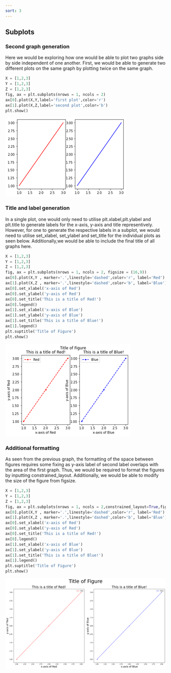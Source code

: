```yaml
---
sort: 3
---
```

## Subplots
### Second graph generation
Here we would be exploring how one would be able to plot two graphs side by side independent of one another.
First, we would be able to generate two different plots on the same graph by plotting twice on the same graph.


```python
X = [1,2,3]
Y = [1,2,3]
Z = [1,2,3]
fig, ax = plt.subplots(nrows = 1, ncols = 2)
ax[0].plot(X,Y,label='first plot',color='r')
ax[1].plot(X,Z,label='second plot',color='b')
plt.show()
```
![WorkshopImage 8](https://raw.githubusercontent.com/darren1998s/darren1998s.github.io/main/assets/images/tfi/basics%20plt/workshop8.png)

### Title and label generation  
In a single plot, one would only need to utilise plt.xlabel,plt.ylabel and plt.title to generate labels for the x-axis, y-axis and title representively. However, for one to generate the respective labels in a subplot, we would need to utilise set_xlabel, set_ylabel and set_title for the individual plots as seen below. Additionally,we would be able to include the final title of all graphs here.

```python
X = [1,2,3]
Y = [1,2,3]
Z = [1,2,3]
fig, ax = plt.subplots(nrows = 1, ncols = 2, figsize = (16,9))
ax[0].plot(X,Y , marker='.',linestyle='dashed',color='r', label='Red')
ax[1].plot(X,Z , marker='.',linestyle='dashed',color='b', label='Blue')
ax[0].set_xlabel('x-axis of Red')
ax[0].set_ylabel('y-axis of Red')
ax[0].set_title('This is a title of Red!')
ax[0].legend()
ax[1].set_xlabel('x-axis of Blue')
ax[1].set_ylabel('y-axis of Blue')
ax[1].set_title('This is a title of Blue!')
ax[1].legend()
plt.suptitle('Title of Figure')
plt.show()
```
![WorkshopImage 9](https://raw.githubusercontent.com/darren1998s/darren1998s.github.io/main/assets/images/tfi/basics%20plt/workshop9.png)

### Additional formatting
As seen from the previous graph, the formatting of the space between figures requires some fixing as y-axis label of second label overlaps with the area of the first graph.
Thus, we would be required to format the figures by inputting constrained_layout. Additionally, we would be able to modify the size of the figure from figsize.
```python
X = [1,2,3]
Y = [1,2,3]
Z = [1,2,3]
fig, ax = plt.subplots(nrows = 1, ncols = 2,constrained_layout=True,figsize=(16,9))
ax[0].plot(X,Y , marker='.',linestyle='dashed',color='r', label='Red')
ax[1].plot(X,Z , marker='.',linestyle='dashed',color='b', label='Blue')
ax[0].set_xlabel('x-axis of Red')
ax[0].set_ylabel('y-axis of Red')
ax[0].set_title('This is a title of Red!')
ax[0].legend()
ax[1].set_xlabel('x-axis of Blue')
ax[1].set_ylabel('y-axis of Blue')
ax[1].set_title('This is a title of Blue!')
ax[1].legend()
plt.suptitle('Title of Figure')
plt.show()
```
![WorkshopImage10](https://raw.githubusercontent.com/darren1998s/darren1998s.github.io/main/assets/images/tfi/basics%20plt/workshop10.png)


